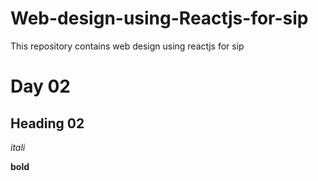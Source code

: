 # Web-design-using-Reactjs-for-sip
This repository contains web design using reactjs for sip
# Day 02
## Heading 02

*itali*

**bold**
